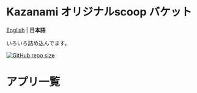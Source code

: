 # Kazanami オリジナルscoop バケット
[English](https://github.com/Kazanami/zeus-bucket/blob/master/README.md) |
**日本語**

いろいろ詰め込んでます。

[![GitHub repo size](https://img.shields.io/github/repo-size/kazanami/zeus-bucket?logo=github)](https://github.com/Kazanami/zeus-bucket.git)

# アプリ一覧
